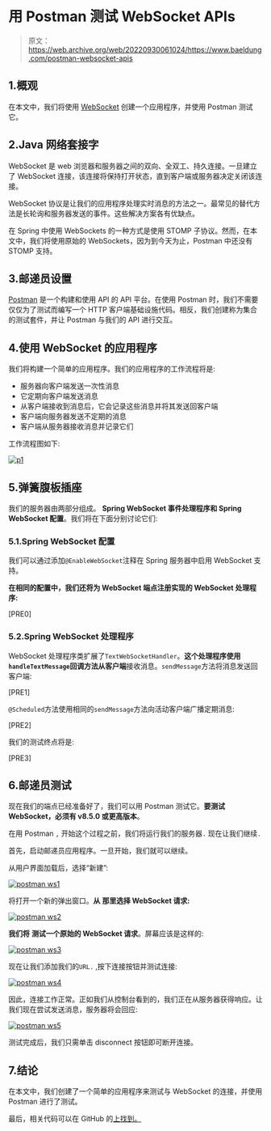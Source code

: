 # 用 Postman 测试 WebSocket APIs

> 原文：<https://web.archive.org/web/20220930061024/https://www.baeldung.com/postman-websocket-apis>

## 1.概观

在本文中，我们将使用 [WebSocket](/web/20221129021915/https://www.baeldung.com/websockets-spring) 创建一个应用程序，并使用 Postman 测试它。

## 2.Java 网络套接字

WebSocket 是 web 浏览器和服务器之间的双向、全双工、持久连接。一旦建立了 WebSocket 连接，该连接将保持打开状态，直到客户端或服务器决定关闭该连接。

WebSocket 协议是让我们的应用程序处理实时消息的方法之一。最常见的替代方法是长轮询和服务器发送的事件。这些解决方案各有优缺点。

在 Spring 中使用 WebSockets 的一种方式是使用 STOMP 子协议。然而，在本文中，我们将使用原始的 WebSockets，因为到今天为止，Postman 中还没有 STOMP 支持。

## 3.邮递员设置

[Postman](/web/20221129021915/https://www.baeldung.com/postman-testing-collections) 是一个构建和使用 API 的 API 平台。在使用 Postman 时，我们不需要仅仅为了测试而编写一个 HTTP 客户端基础设施代码。相反，我们创建称为集合的测试套件，并让 Postman 与我们的 API 进行交互。

## 4.使用 WebSocket 的应用程序

我们将构建一个简单的应用程序。我们的应用程序的工作流程将是:

*   服务器向客户端发送一次性消息
*   它定期向客户端发送消息
*   从客户端接收到消息后，它会记录这些消息并将其发送回客户端
*   客户端向服务器发送不定期的消息
*   客户端从服务器接收消息并记录它们

工作流程图如下:

[![p1](img/daaf717903947320d7cbeddd7124ef09.png)](/web/20221129021915/https://www.baeldung.com/wp-content/uploads/2021/09/p1.svg)

## 5.弹簧腹板插座

我们的服务器由两部分组成。 **Spring WebSocket 事件处理程序和 Spring WebSocket 配置**。我们将在下面分别讨论它们:

### 5.1.Spring WebSocket 配置

我们可以通过添加`@EnableWebSocket`注释在 Spring 服务器中启用 WebSocket 支持。

**在相同的配置中，我们还将为 WebSocket 端点注册实现的 WebSocket 处理程序:**

[PRE0]

### 5.2.Spring WebSocket 处理程序

WebSocket 处理程序类扩展了`TextWebSocketHandler`。**这个处理程序使用`handleTextMessage`回调方法从客户端**接收消息。`sendMessage`方法将消息发送回客户端:

[PRE1]

`@Scheduled`方法使用相同的`sendMessage`方法向活动客户端广播定期消息:

[PRE2]

我们的测试终点将是:

[PRE3]

## 6.邮递员测试

现在我们的端点已经准备好了，我们可以用 Postman 测试它。**要测试 WebSocket，必须有 v8.5.0 或更高版本**。

在用 Postman `,` 开始这个过程之前，我们将运行我们的服务器`.` 现在让我们继续`.`

首先，启动邮递员应用程序。一旦开始，我们就可以继续。

从用户界面加载后，选择“新建”:

[![postman ws1](img/b5f1bfd8366b6be9e3d2e3024f849022.png)](/web/20221129021915/https://www.baeldung.com/wp-content/uploads/2021/09/postman_ws1.png)

将打开一个新的弹出窗口。**从** **那里选择 WebSocket 请求:**

[![postman ws2](img/5467c6c09cdcb6f2414520b6f170c40c.png)](/web/20221129021915/https://www.baeldung.com/wp-content/uploads/2021/09/postman_ws2.png)

**我们将** **测试一个原始的 WebSocket 请求**。屏幕应该是这样的:

[![postman ws3](img/5436ce6f2839100b0fdd2985ae500245.png)](/web/20221129021915/https://www.baeldung.com/wp-content/uploads/2021/09/postman_ws3.png)

现在让我们添加我们的`URL.` ,按下连接按钮并测试连接:

[![postman ws4](img/45cba0c364618141b161398a01792311.png)](/web/20221129021915/https://www.baeldung.com/wp-content/uploads/2021/09/postman_ws_4.png)

因此，连接工作正常。正如我们从控制台看到的，我们正在从服务器获得响应。让我们现在尝试发送消息，服务器将会回应:

[![postman ws5](img/8eccf602183399f1f77c52eb5888e0f6.png)](/web/20221129021915/https://www.baeldung.com/wp-content/uploads/2021/09/postman_ws5.png)

测试完成后，我们只需单击 disconnect 按钮即可断开连接。

## 7.结论

在本文中，我们创建了一个简单的应用程序来测试与 WebSocket 的连接，并使用 Postman 进行了测试。

最后，相关代码可以在 GitHub 的[上找到。](https://web.archive.org/web/20221129021915/https://github.com/eugenp/tutorials/tree/master/spring-websockets)